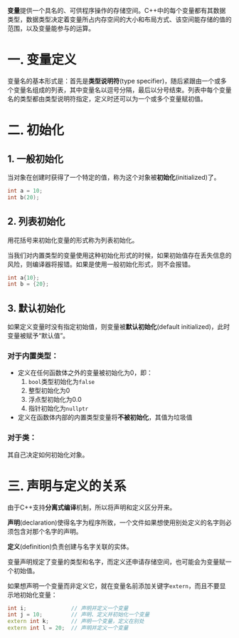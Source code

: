 **变量**提供一个具名的、可供程序操作的存储空间。C++中的每个变量都有其数据类型，数据类型决定着变量所占内存空间的大小和布局方式、该空间能存储的值的范围，以及变量能参与的运算。

# 一. 变量定义

变量名的基本形式是：首先是**类型说明符**(type specifier)，随后紧跟由一个或多个变量名组成的列表，其中变量名以逗号分隔，最后以分号结束。列表中每个变量名的类型都由类型说明符指定，定义时还可以为一个或多个变量赋初值。



# 二. 初始化

## 1. 一般初始化

当对象在创建时获得了一个特定的值，称为这个对象被**初始化**(initialized)了。

```c++
int a = 10;
int b(20);
```



## 2. 列表初始化

用花括号来初始化变量的形式称为列表初始化。

当我们对内置类型的变量使用这种初始化形式的时候，如果初始值存在丢失信息的风险，则编译器将报错。如果是使用一般初始化形式，则不会报错。

```c++
int a{10};
int b = {20};
```



## 3. 默认初始化

如果定义变量时没有指定初始值，则变量被**默认初始化**(default initialized)，此时变量被赋予“默认值”。

### 对于内置类型：

- 定义在任何函数体之外的变量被初始化为0，即：
  1. `bool`类型初始化为`false`
  2. 整型初始化为0
  3. 浮点型初始化为0.0
  4. 指针初始化为`nullptr`
- 定义在函数体内部的内置类型变量将**不被初始化**，其值为垃圾值

### 对于类：

其自己决定如何初始化对象。



# 三. 声明与定义的关系

由于C++支持**分离式编译**机制，所以将声明和定义区分开来。

**声明**(declaration)使得名字为程序所致，一个文件如果想使用别处定义的名字则必须包含对那个名字的声明。

**定义**(definition)负责创建与名字关联的实体。

变量声明规定了变量的类型和名字，而定义还申请存储空间，也可能会为变量赋一个初始值。

如果想声明一个变量而非定义它，就在变量名前添加关键字`extern`，而且不要显示地初始化变量：

```c++
int i;				// 声明并定义一个变量
int j = 10;			// 声明、定义并初始化一个变量
extern int k;		// 声明一个变量，定义在别处
extern int l = 20;	// 声明并定义一个变量
```



